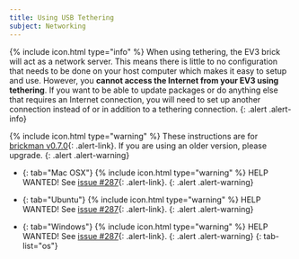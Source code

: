 ```yaml
---
title: Using USB Tethering
subject: Networking
---
```


{% include icon.html type="info" %}
When using tethering, the EV3 brick will act as a network server. This
means there is little to no configuration that needs to be done on your host
computer which makes it easy to setup and use. However, you __cannot access the
Internet from your EV3 using tethering__. If you want to be able to update
packages or do anything else that requires an Internet connection, you will need
to set up another connection instead of or in addition to a tethering connection.
{: .alert .alert-info}

{% include icon.html type="warning" %}
These instructions are for [brickman v0.7.0](/news/2015/12/15/Package-Release/){: .alert-link}.
If you are using an older version, please upgrade.
{: .alert .alert-warning}

*   {: tab="Mac OSX"}
    {% include icon.html type="warning" %}
    HELP WANTED! See [issue #287](https://github.com/ev3dev/ev3dev/issues/287){: .alert-link}.
    {: .alert .alert-warning}

*   {: tab="Ubuntu"}
    {% include icon.html type="warning" %}
    HELP WANTED! See [issue #287](https://github.com/ev3dev/ev3dev/issues/287){: .alert-link}.
    {: .alert .alert-warning}

*   {: tab="Windows"}
    {% include icon.html type="warning" %}
    HELP WANTED! See [issue #287](https://github.com/ev3dev/ev3dev/issues/287){: .alert-link}.
    {: .alert .alert-warning}
{: tab-list="os"}
